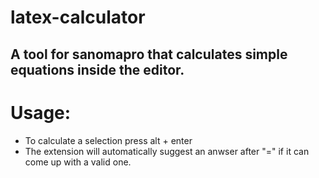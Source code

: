 # latex-calculator
## A tool for sanomapro that calculates simple equations inside the editor.

# Usage:
- To calculate a selection press alt + enter
- The extension will automatically suggest an anwser after "=" if it can come up with a valid one.
